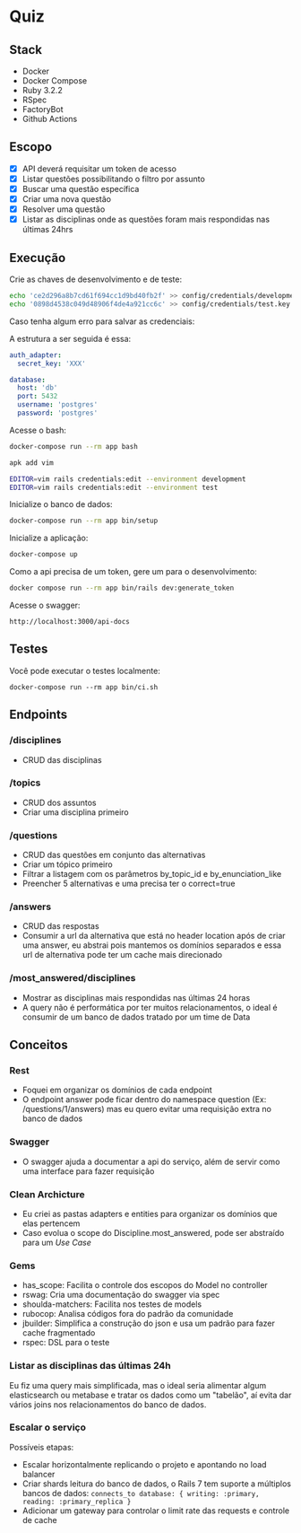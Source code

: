 # Quiz

## Stack

- Docker
- Docker Compose
- Ruby 3.2.2
- RSpec
- FactoryBot
- Github Actions

## Escopo

- [x] API deverá requisitar um token de acesso
- [x] Listar questões possibilitando o filtro por assunto
- [x] Buscar uma questão específica
- [x] Criar uma nova questão
- [x] Resolver uma questão
- [x] Listar as disciplinas onde as questões foram mais respondidas nas últimas 24hrs

## Execução

Crie as chaves de desenvolvimento e de teste:

```sh
echo 'ce2d296a8b7cd61f694cc1d9bd40fb2f' >> config/credentials/development.key
echo '0898d4538c049d48906f4de4a921cc6c' >> config/credentials/test.key
```

Caso tenha algum erro para salvar as credenciais:

A estrutura a ser seguida é essa:

```yaml
auth_adapter:
  secret_key: 'XXX'

database:
  host: 'db'
  port: 5432
  username: 'postgres'
  password: 'postgres'
```

Acesse o bash:

```sh
docker-compose run --rm app bash

apk add vim

EDITOR=vim rails credentials:edit --environment development
EDITOR=vim rails credentials:edit --environment test
```

Inicialize o banco de dados:

```sh
docker-compose run --rm app bin/setup
```

Inicialize a aplicação:
```sh
docker-compose up
```

Como a api precisa de um token, gere um para o desenvolvimento:
```sh
docker compose run --rm app bin/rails dev:generate_token
```

Acesse o swagger:
```
http://localhost:3000/api-docs
```

## Testes

Você pode executar o testes localmente:

```
docker-compose run --rm app bin/ci.sh
```

## Endpoints

### /disciplines

- CRUD das disciplinas

### /topics

- CRUD dos assuntos
- Criar uma disciplina primeiro

### /questions

- CRUD das questões em conjunto das alternativas
- Criar um tópico primeiro
- Filtrar a listagem com os parâmetros by_topic_id e by_enunciation_like
- Preencher 5 alternativas e uma precisa ter o correct=true

### /answers

- CRUD das respostas
- Consumir a url da alternativa que está no header location após de criar uma answer, eu abstrai pois mantemos os domínios separados e essa url de alternativa pode ter um cache mais direcionado

### /most_answered/disciplines

- Mostrar as disciplinas mais respondidas nas últimas 24 horas
- A query não é performática por ter muitos relacionamentos, o ideal é consumir de um banco de dados tratado por um time de Data

## Conceitos

### Rest

- Foquei em organizar os domínios de cada endpoint
- O endpoint answer pode ficar dentro do namespace question (Ex: /questions/1/answers) mas eu quero evitar uma requisição extra no banco de dados

### Swagger

- O swagger ajuda a documentar a api do serviço, além de servir como uma interface para fazer requisição

### Clean Archicture

- Eu criei as pastas adapters e entities para organizar os domínios que elas pertencem
- Caso evolua o scope do Discipline.most_answered, pode ser abstraído para um *Use Case*

### Gems

- has_scope: Facilita o controle dos escopos do Model no controller
- rswag: Cria uma documentação do swagger via spec
- shoulda-matchers: Facilita nos testes de models
- rubocop: Analisa códigos fora do padrão da comunidade
- jbuilder: Simplifica a construção do json e usa um padrão para fazer cache fragmentado
- rspec: DSL para o teste

### Listar as disciplinas das últimas 24h

Eu fiz uma query mais simplificada, mas o ideal seria alimentar algum elasticsearch ou metabase e tratar os dados como um "tabelão", aí evita dar vários joins nos relacionamentos do banco de dados.

### Escalar o serviço

Possíveis etapas:

- Escalar horizontalmente replicando o projeto e apontando no load balancer
- Criar shards leitura do banco de dados, o Rails 7 tem suporte a múltiplos bancos de dados: `connects_to database: { writing: :primary, reading: :primary_replica }`
- Adicionar um gateway para controlar o limit rate das requests e controle de cache
